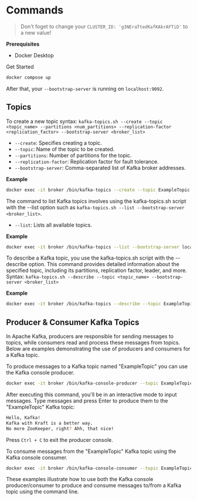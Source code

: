 # Commands
> Don't foget to change your `CLUSTER_ID: 'g3NEraTtedKafKAkrAFTiD'` to a new value!

**Prerequisites**
- Docker Desktop

Get Started
```bash
docker compose up
```

After that, your `--bootstrap-server` is running on `localhost:9092`.

## Topics

To create a new topic syntax:
`kafka-topics.sh --create --topic <topic_name> --partitions <num_partitions> --replication-factor <replication_factor> --bootstrap-server <broker_list>`
- `--create`: Specifies creating a topic.
- `--topic`: Name of the topic to be created.
- `--partitions`: Number of partitions for the topic.
- `--replication-factor`: Replication factor for fault tolerance.
- `--bootstrap-server`: Comma-separated list of Kafka broker addresses.

**Example**
```bash
docker exec -it broker /bin/kafka-topics --create --topic ExampleTopic --partitions 3 --replication-factor 1 --bootstrap-server localhost:9092
```

The command to list Kafka topics involves using the kafka-topics.sh script with the --list option such as `kafka-topics.sh --list --bootstrap-server <broker_list>`.
- `--list`: Lists all available topics.

**Example**
```bash
docker exec -it broker /bin/kafka-topics --list --bootstrap-server localhost:9092
```

To describe a Kafka topic, you use the kafka-topics.sh script with the --describe option. This command provides detailed information about the specified topic, including its partitions, replication factor, leader, and more. Syntax: `kafka-topics.sh --describe --topic <topic_name> --bootstrap-server <broker_list>`

**Example**
```bash
docker exec -it broker /bin/kafka-topics --describe --topic ExampleTopic --bootstrap-server localhost:9092
```

## Producer & Consumer Kafka Topics
In Apache Kafka, producers are responsible for sending messages to topics, while consumers read and process these messages from topics. Below are examples demonstrating the use of producers and consumers for a Kafka topic.

To produce messages to a Kafka topic named "ExampleTopic" you can use the Kafka console producer.
```bash
docker exec -it broker /bin/kafka-console-producer --topic ExampleTopic --bootstrap-server localhost:9092
```
After executing this command, you'll be in an interactive mode to input messages. Type messages and press Enter to produce them to the "ExampleTopic" Kafka topic:
```bash
Hello, Kafka!
Kafka with Kraft is a better way.
No more ZooKeeper, right? Ahh, that nice!
```
Press `Ctrl + C` to exit the producer console.

To consume messages from the "ExampleTopic" Kafka topic using the Kafka console consumer.
```bash
docker exec -it broker /bin/kafka-console-consumer --topic ExampleTopic --bootstrap-server localhost:9092 --from-beginning
```
These examples illustrate how to use both the Kafka console producer/consumer to produce and consume messages to/from a Kafka topic using the command line.
